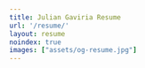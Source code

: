 ```yaml
---
title: Julian Gaviria Resume
url: '/resume/'
layout: resume
noindex: true
images: ["assets/og-resume.jpg"]
---
```


